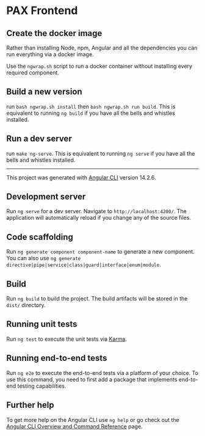 # PAX Frontend

## Create the docker image

Rather than installing Node, npm, Angular and all the dependencies you can run everything via a docker
image.

Use the `ngwrap.sh` script to run a docker container without installing every required component.


## Build a new version

run `bash ngwrap.sh install` then `bash ngwrap.sh run build`. This is equivalent to running `ng build` if you have all the bells and whistles installed.

## Run a dev server

run `make ng-serve`. This is equivalent to running `ng serve` if you have all the bells and whistles installed.


----
This project was generated with [Angular CLI](https://github.com/angular/angular-cli) version 14.2.6.

## Development server

Run `ng serve` for a dev server. Navigate to `http://localhost:4200/`. The application will automatically reload if you change any of the source files.

## Code scaffolding

Run `ng generate component component-name` to generate a new component. You can also use `ng generate directive|pipe|service|class|guard|interface|enum|module`.

## Build

Run `ng build` to build the project. The build artifacts will be stored in the `dist/` directory.

## Running unit tests

Run `ng test` to execute the unit tests via [Karma](https://karma-runner.github.io).

## Running end-to-end tests

Run `ng e2e` to execute the end-to-end tests via a platform of your choice. To use this command, you need to first add a package that implements end-to-end testing capabilities.

## Further help

To get more help on the Angular CLI use `ng help` or go check out the [Angular CLI Overview and Command Reference](https://angular.io/cli) page.
